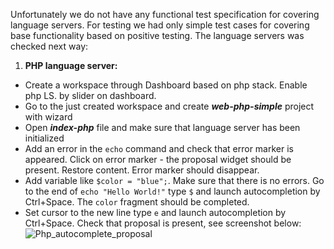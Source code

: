 Unfortunately we do not have any functional test specification for covering language servers. For testing we had only simple test cases for covering base functionality based on positive testing. 
The language servers was checked next way:
1. **PHP language server:**
* Create a workspace through Dashboard based on php stack. Enable php LS. by slider on dashboard.
* Go to the just created workspace and create **_web-php-simple_** project with wizard
* Open **_index-php_** file and make sure that language server has been initialized
* Add an error in the `echo` command and check that error marker is appeared. Click on error marker - the proposal widget should be present. Restore content. Error marker should disappear.
* Add variable like `$color = "blue";`. Make sure that there is no errors. Go to the end of `echo "Hello World!"` type `$` and launch autocompletion by Ctrl+Space. The `color` fragment should be completed.
* Set cursor to the new line type `e` and launch autocompletion by Ctrl+Space. Check that proposal is present, see screenshot below:
![Php_autocomplete_proposal](https://drive.google.com/file/d/1ptY7cqplJpvH6NJr3IiBFUvEzNDN2LQ8/view?usp=sharing)
